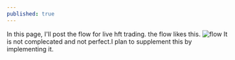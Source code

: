 ```yaml
---
published: true
---
```

In this page, I'll post the flow for live hft trading.
the flow likes this.
![flow]({{site.url}}/asset/img/flow.png)
It is not complecated and not perfect.I plan to supplement this by implementing it.

